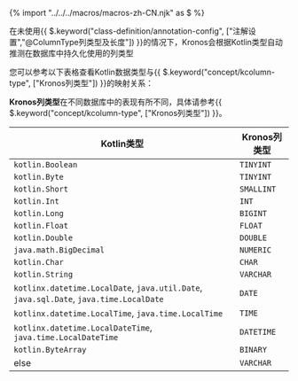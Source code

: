 {% import "../../../macros/macros-zh-CN.njk" as $ %}

在未使用{{ $.keyword("class-definition/annotation-config", ["注解设置","@ColumnType列类型及长度"]) }}的情况下，Kronos会根据Kotlin类型自动推测在数据库中持久化使用的列类型

您可以参考以下表格查看Kotlin数据类型与{{ $.keyword("concept/kcolumn-type", ["Kronos列类型"]) }}的映射关系：

**Kronos列类型**在不同数据库中的表现有所不同，具体请参考{{ $.keyword("concept/kcolumn-type", ["Kronos列类型"]) }}。

| Kotlin类型                                                                               | Kronos列类型  |
|----------------------------------------------------------------------------------------|------------|
| `kotlin.Boolean`                                                                       | `TINYINT`  |
| `kotlin.Byte`                                                                          | `TINYINT`  |
| `kotlin.Short`                                                                         | `SMALLINT` |
| `kotlin.Int`                                                                           | `INT`      |
| `kotlin.Long`                                                                          | `BIGINT`   |
| `kotlin.Float`                                                                         | `FLOAT`    |
| `kotlin.Double`                                                                        | `DOUBLE`   |
| `java.math.BigDecimal`                                                                 | `NUMERIC`  |
| `kotlin.Char`                                                                          | `CHAR`     |
| `kotlin.String`                                                                        | `VARCHAR`  |
| `kotlinx.datetime.LocalDate`, `java.util.Date`, `java.sql.Date`, `java.time.LocalDate` | `DATE`     |
| `kotlinx.datetime.LocalTime`, `java.time.LocalTime`                                    | `TIME`     |
| `kotlinx.datetime.LocalDateTime`, `java.time.LocalDateTime`                            | `DATETIME` |
| `kotlin.ByteArray`                                                                     | `BINARY`   |
| else                                                                                   | `VARCHAR`  |
